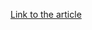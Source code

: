 [Link to the article](https://thehackernews.com/2025/05/dragonforce-exploits-simplehelp-flaws.html)
